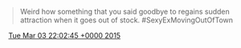 > Weird how something that you said goodbye to regains sudden attraction when it goes out of stock\. \#SexyExMovingOutOfTown

<img src="../../media/tweet.ico" width="12" /> [Tue Mar 03 22:02:45 +0000 2015](https://twitter.com/DromerDenker/status/572879810705272833)